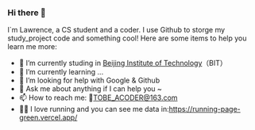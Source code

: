 ### Hi there 👋

I`m Lawrence, a CS student and a coder. I use Github to storge my study_project code and something cool!
Here are some items to help you learn me more:

- 🔭 I’m currently studing in [Beijing Institute of Technology](https://www.bit.edu.cn/)（BIT）
- 🌱 I’m currently learning ...
- 🤔 I’m looking for help with Google & Github
- 💬 Ask me about anything if I can help you ~  
- 📫 How to reach me: 📮TOBE_ACODER@163.com
- 🏃‍♀️ I love running and you can see me data in:https://running-page-green.vercel.app/

